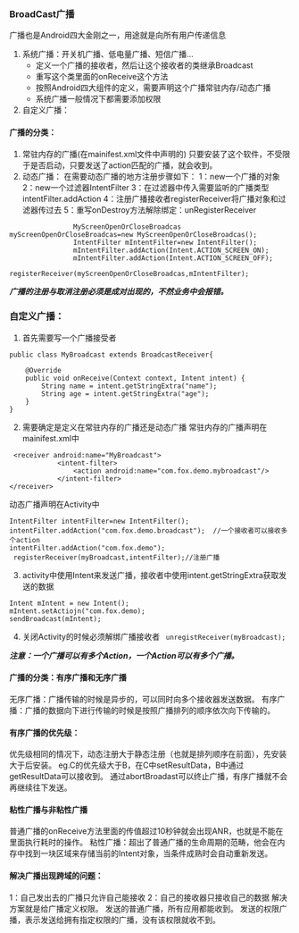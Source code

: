 ### BroadCast广播
广播也是Android四大金刚之一，用途就是向所有用户传递信息
1. 系统广播：开关机广播、低电量广播、短信广播...
    - 定义一个广播的接收者，然后让这个接收者的类继承Broadcast
    - 重写这个类里面的onReceive这个方法
    - 按照Android四大组件的定义，需要声明这个广播常驻内存/动态广播
    - 系统广播一般情况下都需要添加权限
2. 自定义广播：

#### 广播的分类：
1. 常驻内存的广播(在mainifest.xml文件中声明的)
只要安装了这个软件，不受限于是否启动，只要发送了action匹配的广播，就会收到。
2. 动态广播：
  在需要动态广播的地方注册步骤如下：
1：new一个广播的对象
2：new一个过滤器IntentFilter
3：在过滤器中传入需要监听的广播类型intentFilter.addAction
4：注册广播接收者registerReceiver将广播对象和过滤器传过去
5：重写onDestroy方法解除绑定：unRegisterReceiver  
```
                MyScreenOpenOrCloseBroadcas myScreenOpenOrCloseBroadcas=new MyScreenOpenOrCloseBroadcas();
                IntentFilter mIntentFilter=new IntentFilter();
                mIntentFilter.addAction(Intent.ACTION_SCREEN_ON);
                mIntentFilter.addAction(Intent.ACTION_SCREEN_OFF);
                registerReceiver(myScreenOpenOrCloseBroadcas,mIntentFilter);
```

***广播的注册与取消注册必须是成对出现的，不然业务中会报错。***

### 自定义广播：
1. 首先需要写一个广播接受者
```
public class MyBroadcast extends BroadcastReceiver{

    @Override
    public void onReceive(Context context, Intent intent) {
        String name = intent.getStringExtra("name");
        String age = intent.getStringExtra("age");
    }
}
```
2. 需要确定是定义在常驻内存的广播还是动态广播
常驻内存的广播声明在mainifest.xml中
```
 <receiver android:name="MyBroadcast">
            <intent-filter>
                <action android:name="com.fox.demo.mybroadcast"/>
            </intent-filter>
</receiver>
```
动态广播声明在Activity中
```
IntentFilter intentFilter=new IntentFilter();
intentFilter.addAction("com.fox.demo.broadcast");  //一个接收者可以接收多个action
intentFilter.addAction("com.fox.demo");
 registerReceiver(myBroadcast,intentFilter);//注册广播
```
3. activity中使用Intent来发送广播，接收者中使用intent.getStringExtra获取发送的数据
```
Intent mIntent = new Intent();
mIntent.setActiojn("com.fox.demo);
sendBroadcast(mIntent);
```
4. 关闭Activity的时候必须解绑广播接收者
``` unregistReceiver(myBroadcast);```

***注意：一个广播可以有多个Action，一个Action可以有多个广播。***
#### 广播的分类：有序广播和无序广播
无序广播：广播传输的时候是异步的，可以同时向多个接收器发送数据。
有序广播：广播的数据向下进行传输的时候是按照广播排列的顺序依次向下传输的。
#### 有序广播的优先级：
优先级相同的情况下，动态注册大于静态注册（也就是排列顺序在前面），先安装大于后安装。
eg.C的优先级大于B，在C中setResultData，B中通过getResultData可以接收到。
通过abortBroadast可以终止广播，有序广播就不会再继续往下发送。
#### 粘性广播与非粘性广播
普通广播的onReceive方法里面的传值超过10秒钟就会出现ANR，也就是不能在里面执行耗时的操作。
粘性广播：超出了普通广播的生命周期的范畴，他会在内存中找到一块区域来存储当前的Intent对象，当条件成熟时会自动重新发送。
#### 解决广播出现跨域的问题：
1：自己发出去的广播只允许自己能接收
2：自己的接收器只接收自己的数据
解决方案就是给广播定义权限。
发送的普通广播，所有应用都能收到。
发送的权限广播，表示发送给拥有指定权限的广播，没有该权限就收不到。
